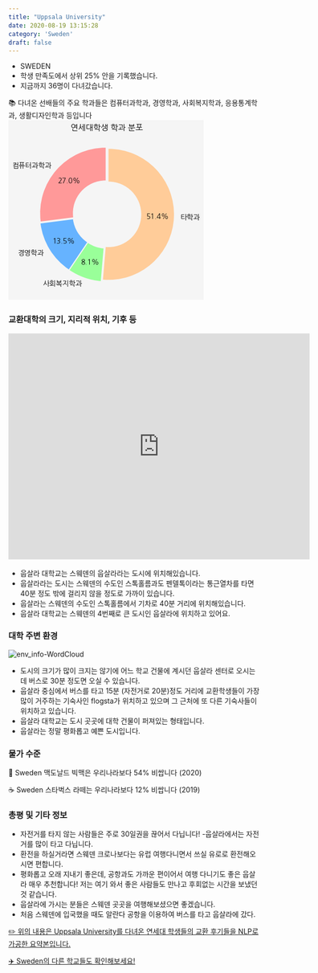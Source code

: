 ```yaml
---
title: "Uppsala University"
date: 2020-08-19 13:15:28
category: 'Sweden'
draft: false
---
```



* SWEDEN
* 학생 만족도에서 상위 25% 안을 기록했습니다.
* 지금까지 36명이 다녀갔습니다. 

📚 다녀온 선배들의 주요 학과들은 컴퓨터과학과, 경영학과, 사회복지학과, 응용통계학과, 생활디자인학과 등입니다
![department-info](../plots/SE000010.png)
### 교환대학의 크기, 지리적 위치, 기후 등
<iframe
width="600"
height="450"
frameborder="0" style="border:0"
src="https://www.google.com/maps/embed/v1/place?key=AIzaSyC9e1AME-pVmWC4hBpFdu5S4dKzyepa3HQ&q=Uppsala+University&center=59.8509005,17.6300093&zoom=14" allowfullscreen>
</iframe>

* 웁살라 대학교는 스웨덴의 웁살라라는 도시에 위치해있습니다.
* 웁살라라는 도시는 스웨덴의 수도인 스톡홀름과도 펜델톡이라는 통근열차를 타면 40분 정도 밖에 걸리지 않을 정도로 가까이 있습니다.
* 웁살라는 스웨덴의 수도인 스톡홀름에서 기차로 40분 거리에 위치해있습니다.
* 웁살라 대학교는 스웨덴의 4번째로 큰 도시인 웁살라에 위치하고 있어요.


### 대학 주변 환경

![env_info-WordCloud](../univ_wordclouds_okt/env_info/SE000010_env_info_okt.png)

* 도시의 크기가 많이 크지는 않기에 어느 학교 건물에 계시던 웁살라 센터로 오시는데 버스로 30분 정도면 오실 수 있습니다.
* 웁살라 중심에서 버스를 타고 15분 (자전거로 20분)정도 거리에 교환학생들이 가장 많이 거주하는 기숙사인 flogsta가 위치하고 있으며 그 근처에 또 다른 기숙사들이 위치하고 있습니다.
* 웁살라 대학교는 도시 곳곳에 대학 건물이 퍼져있는 형태입니다.
* 웁살라는 정말 평화롭고 예쁜 도시입니다.


### 물가 수준 
🍔 Sweden 맥도날드 빅맥은 우리나라보다 54% 비쌉니다 (2020)

☕️ Sweden 스타벅스 라떼는 우리나라보다 12% 비쌉니다 (2019)

### 총평 및 기타 정보
* 자전거를 타지 않는 사람들은 주로 30일권을 끊어서 다닙니다! -웁살라에서는 자전거를 많이 타고 다닙니다.
* 환전을 하실거라면 스웨덴 크로나보다는 유럽 여행다니면서 쓰실 유로로 환전해오시면 편합니다.
* 평화롭고 오래 지내기 좋은데, 공항과도 가까운 편이어서 여행 다니기도 좋은 웁살라 매우 추천합니다! 저는 여기 와서 좋은 사람들도 만나고 후회없는 시간을 보냈던 것 같습니다.
* 웁살라에 가시는 분들은 스웨덴 곳곳을 여행해보셨으면 좋겠습니다.
* 처음 스웨덴에 입국했을 때도 알란다 공항을 이용하여 버스를 타고 웁살라에 갔다.


[✏️ 위의 내용은 Uppsala University를 다녀온 연세대 학생들의 교환 후기들을 NLP로 가공한 요약본입니다.](http://oia.yonsei.ac.kr/partner/expReport.asp?ucode=SE000010&bgbn=A)

[✈️ Sweden의 다른 학교들도 확인해보세요!](https://yonsei-exchange.netlify.app/?category=Sweden)
